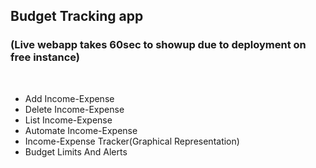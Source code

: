 ## Budget Tracking app
### (Live webapp takes 60sec to showup due to deployment on free instance)
 
<br>

- Add Income-Expense
- Delete Income-Expense
- List Income-Expense
- Automate Income-Expense
- Income-Expense Tracker(Graphical Representation)
- Budget Limits And Alerts
